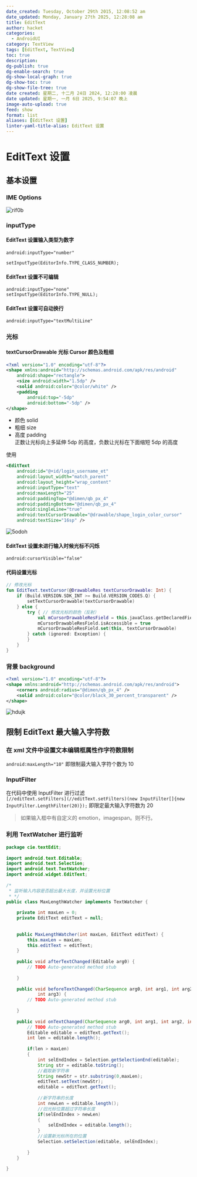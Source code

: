 ```yaml
---
date_created: Tuesday, October 29th 2015, 12:08:52 am
date_updated: Monday, January 27th 2025, 12:28:08 am
title: EditText
author: hacket
categories:
  - AndroidUI
category: TextView
tags: [EditText, TextView]
toc: true
description: 
dg-publish: true
dg-enable-search: true
dg-show-local-graph: true
dg-show-toc: true
dg-show-file-tree: true
date created: 星期二, 十二月 24日 2024, 12:28:00 凌晨
date updated: 星期一, 一月 6日 2025, 9:54:07 晚上
image-auto-upload: true
feed: show
format: list
aliases: [EditText 设置]
linter-yaml-title-alias: EditText 设置
---
```


# EditText 设置

## 基本设置

### IME Options

![rif0b](https://raw.githubusercontent.com/hacket/ObsidianOSS/master/obsidian/202501270027577.png)

### inputType

#### EditText 设置输入类型为数字

```
android:inputType="number"

setInputType(EditorInfo.TYPE_CLASS_NUMBER);
```

#### EditText 设置不可编辑

```
android:inputType="none"
setInputType(EditorInfo.TYPE_NULL);
```

#### EditText 设置可自动换行

```
android:inputType="textMultiLine"
```

### 光标

#### textCursorDrawable 光标 Cursor 颜色及粗细

```xml
<?xml version="1.0" encoding="utf-8"?>
<shape xmlns:android="http://schemas.android.com/apk/res/android"
    android:shape="rectangle">
    <size android:width="1.5dp" />
    <solid android:color="@color/white" />
    <padding
        android:top="-5dp"
        android:bottom="-5dp" />
</shape>
```

- 颜色 solid
- 粗细 size
- 高度 padding<br />正数让光标向上多延伸 5dp 的高度，负数让光标在下面缩短 5dp 的高度

使用

```xml
<EditText
    android:id="@+id/login_username_et"
    android:layout_width="match_parent"
    android:layout_height="wrap_content"
    android:inputType="text"
    android:maxLength="25"
    android:paddingTop="@dimen/qb_px_4"
    android:paddingBottom="@dimen/qb_px_4"
    android:singleLine="true"
    android:textCursorDrawable="@drawable/shape_login_color_cursor"
    android:textSize="16sp" />
```

![5odoh](https://raw.githubusercontent.com/hacket/ObsidianOSS/master/obsidian/202501270027578.png)

#### EditText 设置未进行输入时候光标不闪烁

```
android:cursorVisible="false"
```

#### 代码设置光标

```kotlin
// 修改光标
fun EditText.textCursor(@DrawableRes textCursorDrawable: Int) {
    if (Build.VERSION.SDK_INT >= Build.VERSION_CODES.Q) {
        setTextCursorDrawable(textCursorDrawable)
    } else {
        try { // 修改光标的颜色（反射）
            val mCursorDrawableResField = this.javaClass.getDeclaredField("mCursorDrawableRes");
            mCursorDrawableResField.isAccessible = true
            mCursorDrawableResField.set(this, textCursorDrawable)
        } catch (ignored: Exception) {
        }
    }
}
```

### 背景 background

```xml
<?xml version="1.0" encoding="utf-8"?>
<shape xmlns:android="http://schemas.android.com/apk/res/android">
    <corners android:radius="@dimen/qb_px_4" />
    <solid android:color="@color/black_30_percent_transparent" />
</shape>
```

![hdujk](https://raw.githubusercontent.com/hacket/ObsidianOSS/master/obsidian/202501270027579.png)

## 限制 EditText 最大输入字符数

### 在 xml 文件中设置文本编辑框属性作字符数限制

`android:maxLength="10"` 即限制最大输入字符个数为 10

### InputFilter

在代码中使用 InputFilter 进行过滤<br />`[//editText.setFilters](//editText.setFilters)(new InputFilter[]{new InputFilter.LengthFilter(20)});` 即限定最大输入字符数为 20

> 如果输入框中有自定义的 emotion，imagespan。则不行。

### 利用 TextWatcher 进行监听

```java
package cie.textEdit;
 
import android.text.Editable;
import android.text.Selection;
import android.text.TextWatcher;
import android.widget.EditText;
 
/*
 * 监听输入内容是否超出最大长度，并设置光标位置
 * */
public class MaxLengthWatcher implements TextWatcher {
 
	private int maxLen = 0;
	private EditText editText = null;
	
	
	public MaxLengthWatcher(int maxLen, EditText editText) {
		this.maxLen = maxLen;
		this.editText = editText;
	}
 
	public void afterTextChanged(Editable arg0) {
		// TODO Auto-generated method stub
		
	}
 
	public void beforeTextChanged(CharSequence arg0, int arg1, int arg2,
			int arg3) {
		// TODO Auto-generated method stub
		
	}
 
	public void onTextChanged(CharSequence arg0, int arg1, int arg2, int arg3) {
		// TODO Auto-generated method stub
		Editable editable = editText.getText();
		int len = editable.length();
		
		if(len > maxLen)
		{
			int selEndIndex = Selection.getSelectionEnd(editable);
			String str = editable.toString();
			//截取新字符串
			String newStr = str.substring(0,maxLen);
			editText.setText(newStr);
			editable = editText.getText();
			
			//新字符串的长度
			int newLen = editable.length();
			//旧光标位置超过字符串长度
			if(selEndIndex > newLen)
			{
				selEndIndex = editable.length();
			}
			//设置新光标所在的位置
			Selection.setSelection(editable, selEndIndex);
			
		}
	}
 
}
```
